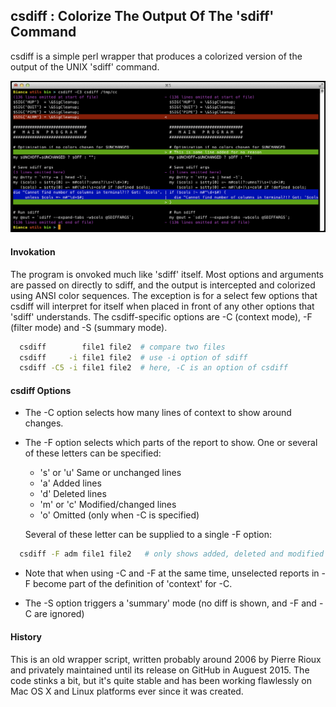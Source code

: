 
## csdiff : Colorize The Output Of The 'sdiff' Command

csdiff is a simple perl wrapper that produces a colorized version
of the output of the UNIX 'sdiff' command.

![Screenshot](https://raw.githubusercontent.com/prioux/csdiff/master/screenshots/csdiff_screenshot.png)

#### Invokation

The program is onvoked much like 'sdiff' itself. Most options and
arguments are passed on directly to sdiff, and the output is 
intercepted and colorized using ANSI color sequences. The
exception is for a select few options that csdiff will interpret
for itself when placed in front of any other options that 'sdiff'
understands. The csdiff-specific options are -C (context
mode), -F (filter mode) and -S (summary mode).


```bash
  csdiff        file1 file2  # compare two files
  csdiff     -i file1 file2  # use -i option of sdiff
  csdiff -C5 -i file1 file2  # here, -C is an option of csdiff
```

#### csdiff Options

* The -C option selects how many lines of context to show around changes.

* The -F option selects which parts of the report to show. One or several
  of these letters can be specified:

  - 's' or 'u'   Same or unchanged lines
  - 'a'          Added lines
  - 'd'          Deleted lines
  - 'm' or 'c'   Modified/changed lines
  - 'o'          Omitted (only when -C is specified)

  Several of these letter can be supplied to a single -F option:

```bash
  csdiff -F adm file1 file2   # only shows added, deleted and modified lines
```

* Note that when using -C and -F at the same time, unselected reports
  in -F become part of the definition of 'context' for -C.

* The -S option triggers a 'summary' mode (no diff is shown, and -F and -C are ignored)

#### History

This is an old wrapper script, written probably around 2006 by Pierre Rioux
and privately maintained until its release on GitHub in Auguest 2015. The
code stinks a bit, but it's quite stable and has been working flawlessly
on Mac OS X and Linux platforms ever since it was created.


